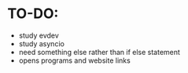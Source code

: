 # TO-DO:
  - study evdev
  - study asyncio
  - need something else rather than if else statement
  - opens programs and website links
